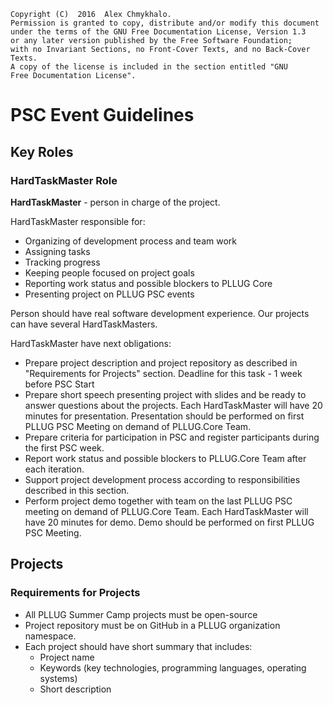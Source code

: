     Copyright (C)  2016  Alex Chmykhalo.
    Permission is granted to copy, distribute and/or modify this document
    under the terms of the GNU Free Documentation License, Version 1.3
    or any later version published by the Free Software Foundation;
    with no Invariant Sections, no Front-Cover Texts, and no Back-Cover Texts.
    A copy of the license is included in the section entitled "GNU
    Free Documentation License".

# PSC Event Guidelines


## Key Roles

### HardTaskMaster Role
**HardTaskMaster** - person in charge of the project. 

HardTaskMaster responsible for:
 * Organizing of development process and team work
 * Assigning tasks
 * Tracking progress
 * Keeping people focused on project goals
 * Reporting work status and possible blockers to PLLUG Core 
 * Presenting project on PLLUG PSC events

Person should have real software development experience. Our projects can have several HardTaskMasters.

HardTaskMaster have next obligations:
* Prepare project description and project repository as described in "Requirements for Projects" section. Deadline for this task - 1 week before PSC Start 
* Prepare short speech presenting project with slides and be ready to answer questions about the projects. Each HardTaskMaster will have 20 minutes for presentation. Presentation should be performed on first PLLUG PSC Meeting on demand of PLLUG.Core Team.
* Prepare criteria for participation in PSC and register participants during the first PSC week.
* Report work status and possible blockers to PLLUG.Core Team after each iteration. 
* Support project development process according to responsibilities described in this section.
* Perform project demo together with team on the last PLLUG PSC meeting on demand of PLLUG.Core Team. Each HardTaskMaster will have 20 minutes for demo. Demo should be performed on first PLLUG PSC Meeting.

## Projects

### Requirements for Projects

* All PLLUG Summer Camp projects must be open-source
* Project repository must be on GitHub  in a PLLUG organization namespace.
* Each project should have short summary that includes: 
  * Project name
  * Keywords (key technologies, programming languages, operating systems)
  * Short description  





